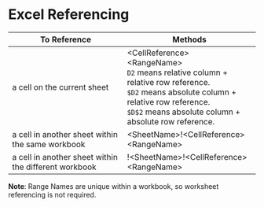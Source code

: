 # Excel Referencing

| To Reference | Methods |  
| -- | -- |  
| a cell on the current sheet |\<CellReference> <BR> \<RangeName> <BR> `D2` means relative column + relative row reference. <BR> `$D2` means absolute column + relative row reference. <BR> `$D$2` means absolute column + absolute row reference. |  
| a cell in another sheet within the same workbook|\<SheetName>!\<CellReference> <BR>  \<RangeName> |  
| a cell in another sheet within the different workbook|<WorkBookName>!\<SheetName>!\<CellReference> <BR>  \<RangeName> |  

**Note**: Range Names are unique within a workbook, so worksheet referencing is not required.
